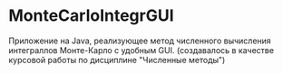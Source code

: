 # MonteCarloIntegrGUI
Приложение на Java, реализующее метод численного вычисления интеграллов Монте-Карло с удобным GUI.
(создавалось в качестве курсовой работы по дисциплине "Численные методы")
